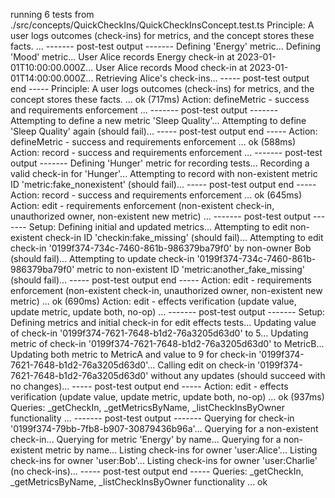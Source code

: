 running 6 tests from ./src/concepts/QuickCheckIns/QuickCheckInsConcept.test.ts
Principle: A user logs outcomes (check-ins) for metrics, and the concept stores these facts. ...
------- post-test output -------
Defining 'Energy' metric...
Defining 'Mood' metric...
User Alice records Energy check-in at 2023-01-01T10:00:00.000Z...
User Alice records Mood check-in at 2023-01-01T14:00:00.000Z...
Retrieving Alice's check-ins...
----- post-test output end -----
Principle: A user logs outcomes (check-ins) for metrics, and the concept stores these facts. ... ok (717ms)
Action: defineMetric - success and requirements enforcement ...
------- post-test output -------
Attempting to define a new metric 'Sleep Quality'...
Attempting to define 'Sleep Quality' again (should fail)...
----- post-test output end -----
Action: defineMetric - success and requirements enforcement ... ok (588ms)
Action: record - success and requirements enforcement ...
------- post-test output -------
Defining 'Hunger' metric for recording tests...
Recording a valid check-in for 'Hunger'...
Attempting to record with non-existent metric ID 'metric:fake_nonexistent' (should fail)...
----- post-test output end -----
Action: record - success and requirements enforcement ... ok (645ms)
Action: edit - requirements enforcement (non-existent check-in, unauthorized owner, non-existent new metric) ...
------- post-test output -------
Setup: Defining initial and updated metrics...
Attempting to edit non-existent check-in ID 'checkin:fake_missing' (should fail)...
Attempting to edit check-in '0199f374-734c-7460-861b-986379ba79f0' by non-owner Bob (should fail)...
Attempting to update check-in '0199f374-734c-7460-861b-986379ba79f0' metric to non-existent ID 'metric:another_fake_missing' (should fail)...
----- post-test output end -----
Action: edit - requirements enforcement (non-existent check-in, unauthorized owner, non-existent new metric) ... ok (690ms)
Action: edit - effects verification (update value, update metric, update both, no-op) ...
------- post-test output -------
Setup: Defining metrics and initial check-in for edit effects tests...
Updating value of check-in '0199f374-7621-7648-b1d2-76a3205d63d0' to 5...
Updating metric of check-in '0199f374-7621-7648-b1d2-76a3205d63d0' to MetricB...
Updating both metric to MetricA and value to 9 for check-in '0199f374-7621-7648-b1d2-76a3205d63d0'...
Calling edit on check-in '0199f374-7621-7648-b1d2-76a3205d63d0' without any updates (should succeed with no changes)...
----- post-test output end -----
Action: edit - effects verification (update value, update metric, update both, no-op) ... ok (937ms)
Queries: _getCheckIn, _getMetricsByName, _listCheckInsByOwner functionality ...
------- post-test output -------
Querying for check-in '0199f374-79bb-7fb8-b907-30879436b96a'...
Querying for a non-existent check-in...
Querying for metric 'Energy' by name...
Querying for a non-existent metric by name...
Listing check-ins for owner 'user:Alice'...
Listing check-ins for owner 'user:Bob'...
Listing check-ins for owner 'user:Charlie' (no check-ins)...
----- post-test output end -----
Queries: _getCheckIn, _getMetricsByName, _listCheckInsByOwner functionality ... ok
